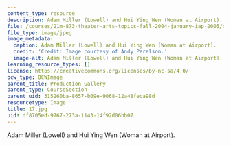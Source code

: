 ```yaml
---
content_type: resource
description: Adam Miller (Lowell) and Hui Ying Wen (Woman at Airport).
file: /courses/21m-873-theater-arts-topics-fall-2004-january-iap-2005/df8705ed9767273a114314f92d06bb07_17.jpg
file_type: image/jpeg
image_metadata:
  caption: Adam Miller (Lowell) and Hui Ying Wen (Woman at Airport).
  credit: 'Credit: Image courtesy of Andy Perelson.'
  image-alt: Adam Miller (Lowell) and Hui Ying Wen (Woman at Airport).
learning_resource_types: []
license: https://creativecommons.org/licenses/by-nc-sa/4.0/
ocw_type: OCWImage
parent_title: Production Gallery
parent_type: CourseSection
parent_uid: 315260ba-8657-b09e-9068-12a48feca98d
resourcetype: Image
title: 17.jpg
uid: df8705ed-9767-273a-1143-14f92d06bb07
---
```

Adam Miller (Lowell) and Hui Ying Wen (Woman at Airport).